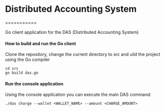 # Distributed Accounting System
===========

Go client application for the DAS (Distributed Accounting System)

#### How to build and run the Go client

Clone the repository, change the current directory to src and uild the project using the Go compiler

```
cd src
go build das.go
```

#### Run the console application 

Using the console application you can execute the main DAS command:

```
./das charge --wallet <WALLET_NAME> --amount <CHARGE_AMOUNT>
```

